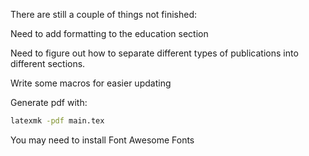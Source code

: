 There are still a couple of things not finished:

Need to add formatting to the education section

Need to figure out how to separate different types of publications into different sections.

Write some macros for easier updating

Generate pdf with:
```bash
latexmk -pdf main.tex
```
You may need to install Font Awesome Fonts
